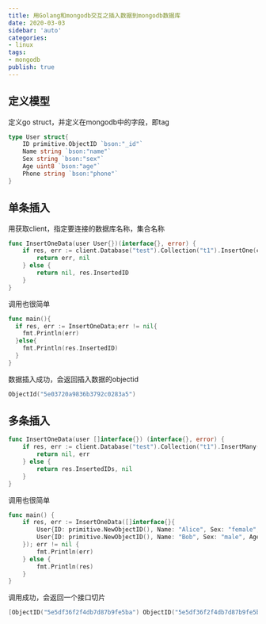 ```yaml
---
title: 用Golang和mongodb交互之插入数据到mongodb数据库
date: 2020-03-03
sidebar: 'auto'
categories:
- linux
tags:
- mongodb
publish: true
---
```


## 定义模型

定义go struct，并定义在mongodb中的字段，即tag

```go
type User struct{
	ID primitive.ObjectID `bson:"_id"`
	Name string `bson:"name"`
	Sex string `bson:"sex"`
	Age uint8 `bson:"age"`
	Phone string `bson:"phone"`
}
```

## 单条插入

用获取client，指定要连接的数据库名称，集合名称

```go
func InsertOneData(user User{})(interface{}, error) {
	if res, err := client.Database("test").Collection("t1").InsertOne(context.TODO(), user); err != nil {
		return err, nil
	} else {
		return nil, res.InsertedID
	}
}
```

调用也很简单

```go
func main(){
  if res, err := InsertOneData;err != nil{
    fmt.Println(err)
  }else{
    fmt.Println(res.InsertedID)
  }  
}
```

数据插入成功，会返回插入数据的objectid

```go
ObjectId("5e03720a9836b3792c0283a5")
```

## 多条插入

```go
func InsertOneData(user []interface{}) (interface{}, error) {
	if res, err := client.Database("test").Collection("t1").InsertMany(context.TODO(), user); err != nil {
		return nil, err
	} else {
		return res.InsertedIDs, nil
	}
}
```

调用也很简单

```go
func main() {
	if res, err := InsertOneData([]interface{}{
		User{ID: primitive.NewObjectID(), Name: "Alice", Sex: "female", Age: 21, Phone: "45513"},
		User{ID: primitive.NewObjectID(), Name: "Bob", Sex: "male", Age: 25, Phone: "74341"},
	}); err != nil {
		fmt.Println(err)
	} else {
		fmt.Println(res)
	}
}
```

调用成功，会返回一个接口切片

```go
[ObjectID("5e5df36f2f4db7d87b9fe5ba") ObjectID("5e5df36f2f4db7d87b9fe5bb")]
```

